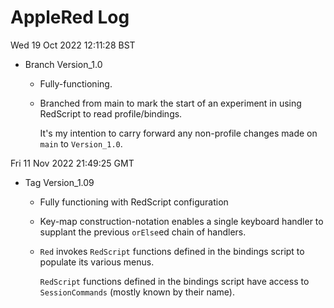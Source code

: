 AppleRed Log 
============

Wed 19 Oct 2022 12:11:28 BST

* Branch Version_1.0

  * Fully-functioning.
  
  * Branched from main to mark the start of an experiment
    in using RedScript to read profile/bindings.

    It's my intention to carry forward any non-profile changes
    made on `main` to `Version_1.0`.
        
Fri 11 Nov 2022 21:49:25 GMT

* Tag Version_1.09

  * Fully functioning with RedScript configuration

  * Key-map construction-notation enables a single
    keyboard handler to supplant the previous `orElse`ed
    chain of handlers.

  * `Red` invokes `RedScript` functions defined in the bindings script to
    populate its various menus.

    `RedScript` functions defined in the bindings script have
    access to `SessionCommands` (mostly known by their name).



    
    

